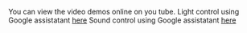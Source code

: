 You can view the video demos online on you tube.
Light control using Google assistatant [here](https://youtu.be/BeGi-6vs9Kg)
Sound control using Google assistatant [here](https://youtu.be/8rHBzcJuqAc)
